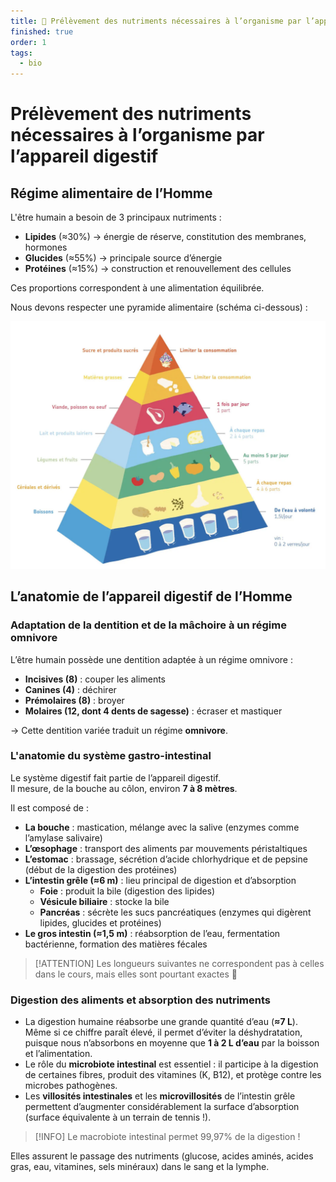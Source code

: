 ```yaml
---
title: 🍎 Prélèvement des nutriments nécessaires à l’organisme par l’appareil digestif
finished: true
order: 1
tags:
  - bio
---
```


# Prélèvement des nutriments nécessaires à l’organisme par l’appareil digestif

## Régime alimentaire de l’Homme

L'être humain a besoin de 3 principaux nutriments :  
- **Lipides** (≈30%) → énergie de réserve, constitution des membranes, hormones 
- **Glucides** (≈55%) → principale source d’énergie  
- **Protéines** (≈15%) → construction et renouvellement des cellules  

Ces proportions correspondent à une alimentation équilibrée.  

Nous devons respecter une pyramide alimentaire (schéma ci-dessous) :  

![Pyramide alimentaire](./pyramide.png)

## L’anatomie de l’appareil digestif de l’Homme

### Adaptation de la dentition et de la mâchoire à un régime omnivore

L’être humain possède une dentition adaptée à un régime omnivore :  
- **Incisives (8)** : couper les aliments  
- **Canines (4)** : déchirer  
- **Prémolaires (8)** : broyer  
- **Molaires (12, dont 4 dents de sagesse)** : écraser et mastiquer  

→ Cette dentition variée traduit un régime **omnivore**.

### L'anatomie du système gastro-intestinal

Le système digestif fait partie de l’appareil digestif.  
Il mesure, de la bouche au côlon, environ **7 à 8 mètres**.  

Il est composé de :  
- **La bouche** : mastication, mélange avec la salive (enzymes comme l’amylase salivaire)  
- **L’œsophage** : transport des aliments par mouvements péristaltiques  
- **L’estomac** : brassage, sécrétion d’acide chlorhydrique et de pepsine (début de la digestion des protéines)  
- **L’intestin grêle (≈6 m)** : lieu principal de digestion et d’absorption  
  - **Foie** : produit la bile (digestion des lipides)  
  - **Vésicule biliaire** : stocke la bile  
  - **Pancréas** : sécrète les sucs pancréatiques (enzymes qui digèrent lipides, glucides et protéines)  
- **Le gros intestin (≈1,5 m)** : réabsorption de l’eau, fermentation bactérienne, formation des matières fécales  

> [!ATTENTION]
> Les longueurs suivantes ne correspondent pas à celles dans le cours, mais elles sont pourtant exactes 🤔

### Digestion des aliments et absorption des nutriments

- La digestion humaine réabsorbe une grande quantité d’eau (**≈7 L**). Même si ce chiffre paraît élevé, il permet d’éviter la déshydratation, puisque nous n’absorbons en moyenne que **1 à 2 L d’eau** par la boisson et l’alimentation.  
- Le rôle du **microbiote intestinal** est essentiel : il participe à la digestion de certaines fibres, produit des vitamines (K, B12), et protège contre les microbes pathogènes.  
- Les **villosités intestinales** et les **microvillosités** de l’intestin grêle permettent d’augmenter considérablement la surface d’absorption (surface équivalente à un terrain de tennis !).  

> [!INFO]
> Le macrobiote intestinal permet 99,97% de la digestion !

Elles assurent le passage des nutriments (glucose, acides aminés, acides gras, eau, vitamines, sels minéraux) dans le sang et la lymphe.
